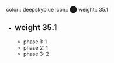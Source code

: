 color:: deepskyblue
icon:: ⬤
weight:: 35.1
- ## weight 35.1
  - phase 1: 1
  - phase 2: 1
  - phase 3: 2


